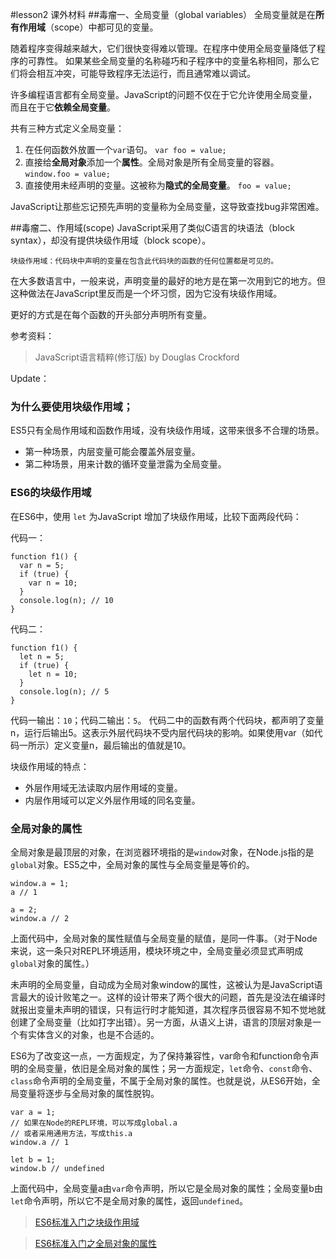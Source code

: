 #lesson2 课外材料
##毒瘤一、全局变量（global variables）
全局变量就是在**所有作用域**（scope）中都可见的变量。

随着程序变得越来越大，它们很快变得难以管理。在程序中使用全局变量降低了程序的可靠性。
如果某些全局变量的名称碰巧和子程序中的变量名称相同，那么它们将会相互冲突，可能导致程序无法运行，而且通常难以调试。

许多编程语言都有全局变量。JavaScript的问题不仅在于它允许使用全局变量，而且在于它**依赖全局变量**。

共有三种方式定义全局变量：

1. 在任何函数外放置一个`var`语句。
`var foo = value;`
2. 直接给**全局对象**添加一个**属性**。全局对象是所有全局变量的容器。
`window.foo = value;`
3. 直接使用未经声明的变量。这被称为**隐式的全局变量**。
`foo = value;`

JavaScript让那些忘记预先声明的变量称为全局变量，这导致查找bug非常困难。

##毒瘤二、作用域(scope)
JavaScript采用了类似C语言的块语法（block syntax），却没有提供块级作用域（block scope）。
```
块级作用域：代码块中声明的变量在包含此代码块的函数的任何位置都是可见的。
```
在大多数语言中，一般来说，声明变量的最好的地方是在第一次用到它的地方。但这种做法在JavaScript里反而是一个坏习惯，因为它没有块级作用域。

更好的方式是在每个函数的开头部分声明所有变量。


参考资料：
> JavaScript语言精粹(修订版) by Douglas Crockford

Update：
### 为什么要使用块级作用域；

ES5只有全局作用域和函数作用域，没有块级作用域，这带来很多不合理的场景。  
* 第一种场景，内层变量可能会覆盖外层变量。
* 第二种场景，用来计数的循环变量泄露为全局变量。

### ES6的块级作用域

在ES6中，使用 `let` 为JavaScript 增加了块级作用域，比较下面两段代码：

代码一：
```
function f1() {
  var n = 5;
  if (true) {
    var n = 10;
  }
  console.log(n); // 10
}
```

代码二：
```
function f1() {
  let n = 5;
  if (true) {
    let n = 10;
  }
  console.log(n); // 5
}
```

代码一输出：`10`；代码二输出：`5`。
代码二中的函数有两个代码块，都声明了变量n，运行后输出5。这表示外层代码块不受内层代码块的影响。如果使用var（如代码一所示）定义变量n，最后输出的值就是10。

块级作用域的特点：
* 外层作用域无法读取内层作用域的变量。
* 内层作用域可以定义外层作用域的同名变量。

### 全局对象的属性
全局对象是最顶层的对象，在浏览器环境指的是`window`对象，在Node.js指的是`global`对象。ES5之中，全局对象的属性与全局变量是等价的。
```
window.a = 1;
a // 1

a = 2;
window.a // 2
```
上面代码中，全局对象的属性赋值与全局变量的赋值，是同一件事。（对于Node来说，这一条只对REPL环境适用，模块环境之中，全局变量必须显式声明成`global`对象的属性。）

未声明的全局变量，自动成为全局对象window的属性，这被认为是JavaScript语言最大的设计败笔之一。这样的设计带来了两个很大的问题，首先是没法在编译时就报出变量未声明的错误，只有运行时才能知道，其次程序员很容易不知不觉地就创建了全局变量（比如打字出错）。另一方面，从语义上讲，语言的顶层对象是一个有实体含义的对象，也是不合适的。

ES6为了改变这一点，一方面规定，为了保持兼容性，var命令和function命令声明的全局变量，依旧是全局对象的属性；另一方面规定，`let`命令、`const`命令、`class`命令声明的全局变量，不属于全局对象的属性。也就是说，从ES6开始，全局变量将逐步与全局对象的属性脱钩。
```
var a = 1;
// 如果在Node的REPL环境，可以写成global.a
// 或者采用通用方法，写成this.a
window.a // 1

let b = 1;
window.b // undefined
```
上面代码中，全局变量a由`var`命令声明，所以它是全局对象的属性；全局变量b由`let`命令声明，所以它不是全局对象的属性，返回`undefined`。




>[ES6标准入门之块级作用域](https://github.com/ruanyf/es6tutorial/blob/gh-pages/docs/let.md#块级作用域)

>[ES6标准入门之全局对象的属性](https://github.com/ruanyf/es6tutorial/blob/gh-pages/docs/let.md#全局对象的属性)
